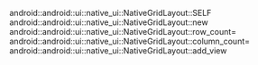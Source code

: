 android::android::ui::native_ui::NativeGridLayout::SELF
android::android::ui::native_ui::NativeGridLayout::new
android::android::ui::native_ui::NativeGridLayout::row_count=
android::android::ui::native_ui::NativeGridLayout::column_count=
android::android::ui::native_ui::NativeGridLayout::add_view